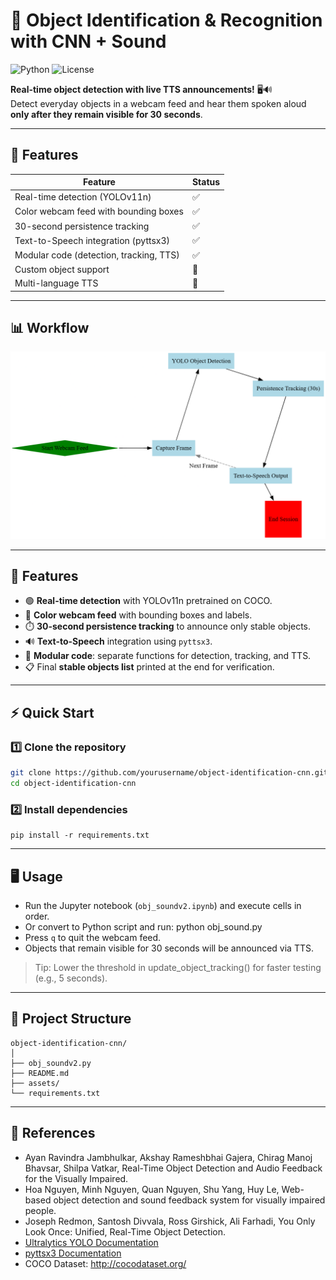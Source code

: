 # 🎯 Object Identification & Recognition with CNN + Sound

![Python](https://img.shields.io/badge/python-3.11-blue)
![License](https://img.shields.io/badge/license-MIT-green)

**Real-time object detection with live TTS announcements!** 🖥️🔊  
Detect everyday objects in a webcam feed and hear them spoken aloud **only after they remain visible for 30 seconds**.  

---

## 🚀 Features
| Feature | Status |
|---------|--------|
| Real-time detection (YOLOv11n) | ✅ |
| Color webcam feed with bounding boxes | ✅ |
| 30-second persistence tracking | ✅ |
| Text-to-Speech integration (pyttsx3) | ✅ |
| Modular code (detection, tracking, TTS) | ✅ |
| Custom object support | 🔧 |
| Multi-language TTS | 🔧 |

---

## 📊 Workflow

![Workflow Diagram](assets/workflow.png)

---

## 🚀 Features
- 🟢 **Real-time detection** with YOLOv11n pretrained on COCO.  
- 🎨 **Color webcam feed** with bounding boxes and labels.  
- ⏱️ **30-second persistence tracking** to announce only stable objects.  
- 🔊 **Text-to-Speech** integration using `pyttsx3`.  
- 🧩 **Modular code**: separate functions for detection, tracking, and TTS.  
- 📋 Final **stable objects list** printed at the end for verification.  

---

## ⚡ Quick Start

### 1️⃣ Clone the repository
```bash
git clone https://github.com/yourusername/object-identification-cnn.git
cd object-identification-cnn
```

### 2️⃣ Install dependencies
```
pip install -r requirements.txt
```

---

## 🖥️ Usage
- Run the Jupyter notebook (`obj_soundv2.ipynb`) and execute cells in order.
- Or convert to Python script and run:
   python obj_sound.py
- Press `q` to quit the webcam feed.
- Objects that remain visible for 30 seconds will be announced via TTS.
> Tip: Lower the threshold in update_object_tracking() for faster testing (e.g., 5 seconds).

---

## 📂 Project Structure

```
object-identification-cnn/
│
├── obj_soundv2.py
├── README.md
├── assets/
└── requirements.txt
```

---

## 🔗 References
- Ayan Ravindra Jambhulkar, Akshay Rameshbhai Gajera, Chirag Manoj Bhavsar, Shilpa Vatkar, Real-Time Object Detection and Audio Feedback for the Visually Impaired.
- Hoa Nguyen, Minh Nguyen, Quan Nguyen, Shu Yang, Huy Le, Web-based object detection and sound feedback system for visually impaired people.
- Joseph Redmon, Santosh Divvala, Ross Girshick, Ali Farhadi, You Only Look Once: Unified, Real-Time Object Detection.
- [Ultralytics YOLO Documentation](https://docs.ultralytics.com/)
- [pyttsx3 Documentation](https://pyttsx3.readthedocs.io/)
- COCO Dataset: http://cocodataset.org/
